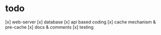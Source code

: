 # todo

[x] web-server
[x] database
[x] api based coding
[x] cache mechanism & pre-cache
[x] docs & comments
[x] testing
